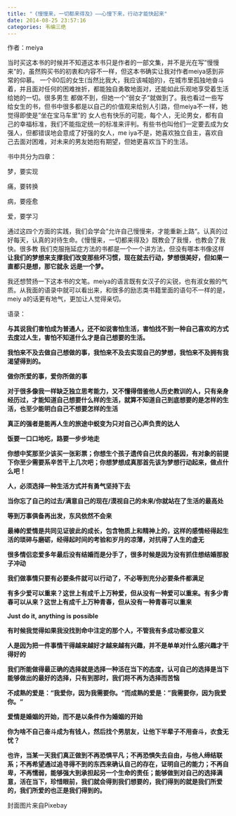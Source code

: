 ```yaml
---
title: "《慢慢来，一切都来得及》——心慢下来，行动才能快起来"
date: 2014-08-25 23:57:16
categories: 韦编三绝
---
```

作者：meiya

当时买这本书的时候并不知道这本书只是作者的一部文集，并不是光在写”慢慢来“的，虽然购买书的初衷和内容不一样，但这本书确实让我对作者meiya感到非常的仰慕。
一个80后的女生(当然比我大，我应该喊姐的)，在城市里孤独地奋斗着，并且面对任何的困难挫折，都能独自勇敢地面对，还能如此乐观地享受着生活给她的一切。很多男生
都做不到，但她一个”弱女子“就做到了。我也看过一些写给女生的书，但书中很多都是以自己的价值观来给别人引路，但meiya不一样，她觉得即使是”坐在宝马车里”的
女人也有快乐的可能，每个人，无论男女，都有自己的幸福标准，我们不能指定统一的标准来评判。有些书也叫他们一定要去成为女强人，但都错误地会意成了好强的女人，me
iya不是，她喜欢独立自主，喜欢自己去面对困难，对未来的男友她抱有期望，但她更喜欢当下的生活。

书中共分为四章：

梦，要实现

痛，要转换

病，要痊愈

爱，要学习

通过这四个方面的实践，我们会学会“允许自己慢慢来，才能重新上路“。认真的过好每天，认真的对待生命。《慢慢来，一切都来得及》既教会了我慢，也教会了我快。很多教
我们克服拖延症方法的书都是一个一个讲方法，但没有哪本书像这样**让我们的梦想来支撑我们改变那些坏习惯，现在就去行动，梦想很美好，但如果一直都只是想，那它就永
远是一个梦。**

我还想赞扬一下这本书的文笔。meiya的语言既有女汉子的尖锐，也有淑女搬的气质。从我面的语录中就可以看出来，和很多的励志类书籍里面的语句不一样的是，meiy
a的话更有地气，更加让人觉得亲切。

语录：

**与其说我们害怕成为普通人，还不如说害怕生活，害怕找不到一种自己喜欢的方式去度过人生，害怕不知道什么才是自己想要的生活。**

**我怕来不及去做自己想做的事，我怕来不及去实现自己的梦想，我怕来不及拥有我渴望得到的。**

**做你所爱的事，爱你所做的事**

**对于很多像我一样缺乏独立思考能力，又不懂得借鉴他人历史教训的人，只有亲身经历过，才能知道自己想要什么样的生活，就算不知道自己到底想要的是怎样的生活，也至少能明白自己不想要怎样的生活**

**真正的强者是能再人生的旅途中蜕变为只对自己心声负责的达人**

**饭要一口口地吃，路要一步步地走**

**你想中奖那至少该买一张彩票；你想生个孩子遗传自己优良的基因，有对象的前提下你至少需要系辛苦干上几次吧；你想梦想成真那首先该为梦想行动起来，做点什么吧！**

**人，必须选择一种生活方式并有勇气坚持下去**

**当你忘了自己的过去/满意自己的现在/漠视自己的未来/你就站在了生活的最高处**

**等到万事俱备再出发，东风依然不会来**

**最棒的爱情是共同见证彼此的成长，包含物质上和精神上的，这样的感情经得起生活的琐碎与磨砺，经得起时间的考验和岁月的凉薄，对抗得了人生的虚无**

**很多情侣恋爱多年最后没有结婚而是分手了，很多时候是因为没有抓住想结婚那股子冲动**

**我们做事情只要有必要条件就可以行动了，不必等到充分必要条件都满足**

**有多少爱可以重来？这世上有成千上万种爱，但从没有一种爱可以重来。有多少青春可以从来？这世上有成千上万种青春，但从没有一种青春可以重来**

**Just do it, anything is possible**

**有时候我觉得如果我没找到命中注定的那个人，不管我有多成功都没意义**

**人是因为把一件事情干得越来越好才越来越有兴趣，并不是单单对什么感兴趣才干得好的**

**我们所能做得最正确的选择就是选择一种活在当下的态度，认可自己的选择是当下能够做出的最好的选择，只有到那时，我们将不再为选择而苦恼**

**不成熟的爱是：“我爱你，因为我需要你。“而成熟的爱是：”我需要你，因为我爱你。“**

**爱情是婚姻的开始，而不是以条件作为婚姻的开始**

**你为啥不自己奋斗成为有钱人，然后找个男朋友，让他下半辈子不用奋斗，衣食无忧？**

**也许，当某一天我们真正做到不再恐惧平凡；不再恐惧失去自由，与他人缔结联系；不再希望通过追寻得不到的东西来确认自己的存在，证明自己的能力；不再自卑，不再懦弱，能够强大到承担起另一个生命的责任；能够做到对自己的选择满意，活在当下，珍惜眼前，我们就会得到我们想要的，我们得到的就是我们所爱的，我们所爱的也正是我们得到的。**

封面图片来自Pixebay
